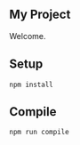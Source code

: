 My Project
---
 
Welcome.
 
 
 
Setup
---
 
```
npm install
```

Compile
---
 
```
npm run compile
```